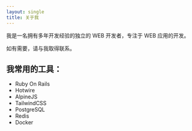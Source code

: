 ```yaml
---
layout: single
title: 关于我
---
```


我是一名拥有多年开发经验的独立的 WEB 开发者，专注于 WEB 应用的开发。

如有需要，请与我取得联系。

## 我常用的工具：

- Ruby On Rails
- Hotwire
- AlpineJS
- TailwindCSS
- PostgreSQL
- Redis
- Docker